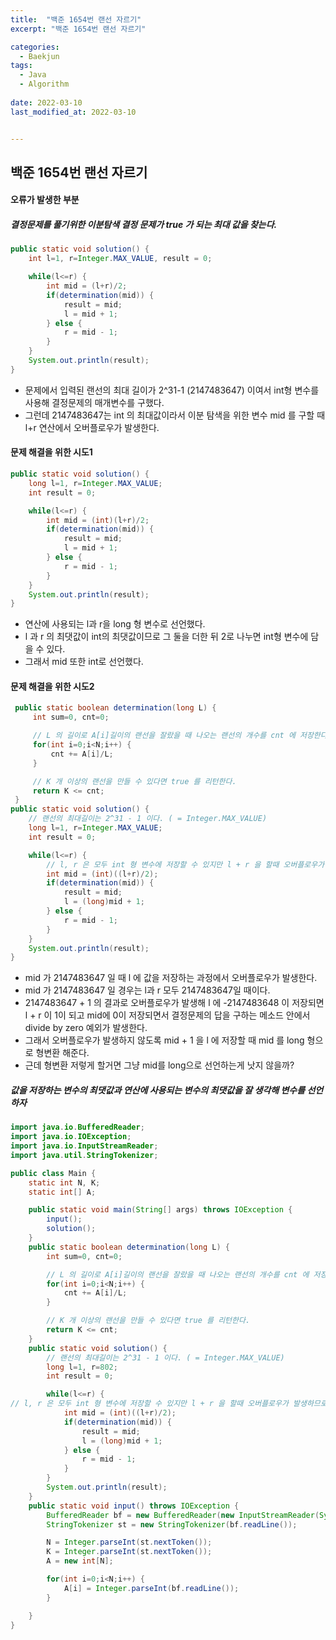 ```yaml
---
title:  "백준 1654번 랜선 자르기"
excerpt: "백준 1654번 랜선 자르기"

categories:
  - Baekjun
tags:
  - Java
  - Algorithm
 
date: 2022-03-10
last_modified_at: 2022-03-10


---
```


## 백준 1654번 랜선 자르기

#### 오류가 발생한 부분

##### 결정문제를 풀기위한 이분탐색 결정 문제가 true 가 되는 최대 값을 찾는다.

```java
public static void solution() {
    int l=1, r=Integer.MAX_VALUE, result = 0;

    while(l<=r) {
        int mid = (l+r)/2;
        if(determination(mid)) {
            result = mid;
            l = mid + 1;
        } else {
            r = mid - 1;
        }
    }
    System.out.println(result);
}
```

- 문제에서 입력된 랜선의 최대 길이가 2^31-1 (2147483647) 이여서 int형 변수를 사용해 결정문제의 매개변수를 구했다.
- 그런데 2147483647는 int 의 최대값이라서 이분 탐색을 위한 변수 mid 를 구할 때 l+r 연산에서 오버플로우가 발생한다. 

#### 문제 해결을 위한 시도1

```java
public static void solution() {
    long l=1, r=Integer.MAX_VALUE;
    int result = 0;

    while(l<=r) {
        int mid = (int)(l+r)/2;
        if(determination(mid)) {
            result = mid;
            l = mid + 1;
        } else {
            r = mid - 1;
        }
    }
    System.out.println(result);
}
```

- 연산에 사용되는 l과 r을 long 형 변수로 선언했다.
- l 과 r 의 최댓값이 int의 최댓값이므로 그 둘을 더한 뒤 2로 나누면 int형 변수에 담을 수 있다.
- 그래서 mid 또한 int로 선언했다.

#### 문제 해결을 위한 시도2

```java
 public static boolean determination(long L) {
     int sum=0, cnt=0;

     // L 의 길이로 A[i]길이의 랜선을 잘랐을 때 나오는 랜선의 개수를 cnt 에 저장한다.
     for(int i=0;i<N;i++) {
         cnt += A[i]/L;
     }

     // K 개 이상의 랜선을 만들 수 있다면 true 를 리턴한다.
     return K <= cnt;
 }
public static void solution() {
    // 랜선의 최대길이는 2^31 - 1 이다. ( = Integer.MAX_VALUE)
    long l=1, r=Integer.MAX_VALUE;
    int result = 0;

    while(l<=r) {
        // l, r 은 모두 int 형 변수에 저장할 수 있지만 l + r 을 할때 오버플로우가 발생하므로 long 형 변수에 저장했다.
        int mid = (int)((l+r)/2);
        if(determination(mid)) {
            result = mid;
            l = (long)mid + 1;
        } else {
            r = mid - 1;
        }
    }
    System.out.println(result);
}
```

- mid 가 2147483647 일 때 l 에 값을 저장하는 과정에서 오버플로우가 발생한다.
- mid 가 2147483647 일 경우는 l과 r 모두 2147483647일 때이다. 
- 2147483647 + 1 의 결과로 오버플로우가 발생해 l 에 -2147483648 이 저장되면 l + r 이 1이 되고 mid에 0이 저장되면서 결정문제의 답을 구하는 메소드 안에서 divide by zero 예외가 발생한다.
- 그래서 오버플로우가 발생하지 않도록 mid + 1 을 l 에 저장할 때 mid 를 long 형으로 형변환 해준다.
- 근데 형변환 저렇게 할거면 그냥 mid를 long으로 선언하는게 낫지 않을까?

##### 값을 저장하는 변수의 최댓값과 연산에 사용되는 변수의 최댓값을 잘 생각해 변수를 선언하자

```java
import java.io.BufferedReader;
import java.io.IOException;
import java.io.InputStreamReader;
import java.util.StringTokenizer;

public class Main {
    static int N, K;
    static int[] A;

    public static void main(String[] args) throws IOException {
        input();
        solution();
    }
    public static boolean determination(long L) {
        int sum=0, cnt=0;

        // L 의 길이로 A[i]길이의 랜선을 잘랐을 때 나오는 랜선의 개수를 cnt 에 저장한다.
        for(int i=0;i<N;i++) {
            cnt += A[i]/L;
        }

        // K 개 이상의 랜선을 만들 수 있다면 true 를 리턴한다.
        return K <= cnt;
    }
    public static void solution() {
        // 랜선의 최대길이는 2^31 - 1 이다. ( = Integer.MAX_VALUE)
        long l=1, r=802;
        int result = 0;

        while(l<=r) {
// l, r 은 모두 int 형 변수에 저장할 수 있지만 l + r 을 할때 오버플로우가 발생하므로 long 형 변수에 저장했다.
            int mid = (int)((l+r)/2);
            if(determination(mid)) {
                result = mid;
                l = (long)mid + 1;
            } else {
                r = mid - 1;
            }
        }
        System.out.println(result);
    }
    public static void input() throws IOException {
        BufferedReader bf = new BufferedReader(new InputStreamReader(System.in));
        StringTokenizer st = new StringTokenizer(bf.readLine());

        N = Integer.parseInt(st.nextToken());
        K = Integer.parseInt(st.nextToken());
        A = new int[N];

        for(int i=0;i<N;i++) {
            A[i] = Integer.parseInt(bf.readLine());
        }

    }
}
```

